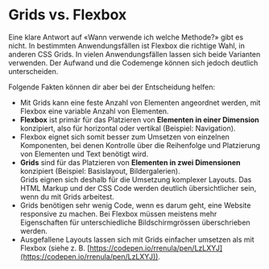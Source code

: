 # Grids vs. Flexbox

Eine klare Antwort auf «Wann verwende ich welche Methode?» gibt es nicht. In bestimmten Anwendungsfällen ist Flexbox die richtige Wahl, in anderen CSS Grids. In vielen Anwendungsfällen lassen sich beide Varianten verwenden. Der Aufwand und die Codemenge können sich jedoch deutlich unterscheiden.&#x20;

Folgende Fakten können dir aber bei der Entscheidung helfen:

* Mit Grids kann eine feste Anzahl von Elementen angeordnet werden, mit Flexbox eine variable Anzahl von Elementen.&#x20;
* **Flexbox** ist primär für das Platzieren von **Elementen in einer Dimension** konzipiert, also für horizontal oder vertikal (Beispiel: Navigation).&#x20;
* Flexbox eignet sich somit besser zum Umsetzen von einzelnen Komponenten, bei denen Kontrolle über die Reihenfolge und Platzierung von Elementen und Text benötigt wird.
* **Grids** sind für das Platzieren von **Elementen in zwei Dimensionen** konzipiert (Beispiel: Basislayout, Bildergalerien).\
  Grids eignen sich deshalb für die Umsetzung komplexer Layouts. Das HTML Markup und der CSS Code werden deutlich übersichtlicher sein, wenn du mit Grids arbeitest.
* Grids benötigen sehr wenig Code, wenn es darum geht, eine Website responsive zu machen. Bei Flexbox müssen meistens mehr Eigenschaften für unterschiedliche Bildschirmgrössen überschrieben werden.
* Ausgefallene Layouts lassen sich mit Grids einfacher umsetzen als mit Flexbox (siehe z. B. [https://codepen.io/rrenula/pen/LzLXYJ](https://codepen.io/rrenula/pen/LzLXYJ)).
